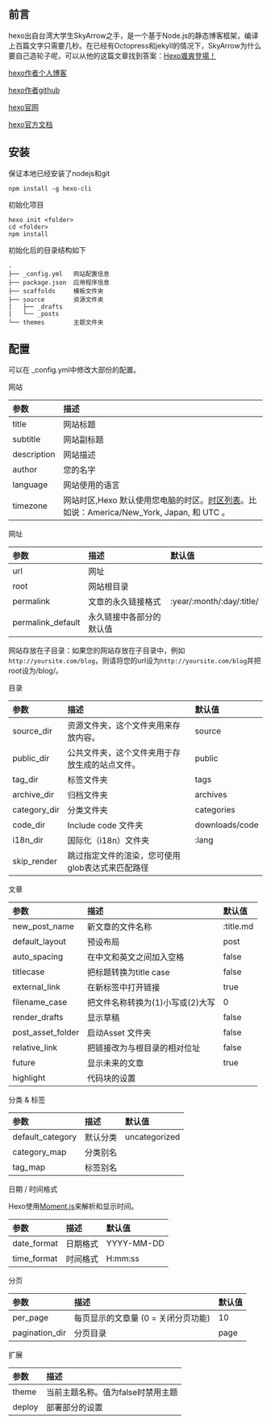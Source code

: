 前言
----

hexo出自台湾大学生SkyArrow之手，是一个基于Node.js的静态博客框架，编译上百篇文字只需要几秒。在已经有Octopress和jekyll的情况下，SkyArrow为什么要自己造轮子呢，可以从他的这篇文章找到答案：[Hexo颯爽登場！](https://zespia.tw/blog/2012/10/11/hexo-debut/)

[hexo作者个人博客](https://zespia.tw/)

[hexo作者github](https://github.com/tommy351)

[hexo官网](https://hexo.io/zh-cn/)

[hexo官方文档](https://hexo.io/zh-cn/docs/)


安装
-----

保证本地已经安装了nodejs和git
```
npm install -g hexo-cli
```
初始化项目
```
hexo init <folder>
cd <folder>
npm install
```
初始化后的目录结构如下
```
.
├── _config.yml   网站配置信息
├── package.json  应用程序信息
├── scaffolds     模板文件夹
├── source        资源文件夹
|   ├── _drafts
|   └── _posts
└── themes        主题文件夹
```

配置
----

可以在 _config.yml中修改大部份的配置。

网站

|参数|描述|
|:----|:----|
|title|网站标题|
|subtitle|网站副标题|
|description|网站描述|
|author|您的名字|
|language|网站使用的语言|
|timezone|网站时区,Hexo 默认使用您电脑的时区。[时区列表](https://en.wikipedia.org/wiki/List_of_tz_database_time_zones)。比如说：America/New_York, Japan, 和 UTC 。|

网址

|参数|描述|默认值|
|:---|:----|:---|
|url|网址| |	
|root|网站根目录| |	
|permalink|文章的永久链接格式|:year/:month/:day/:title/|
|permalink_default|永久链接中各部分的默认值| |

网站存放在子目录：如果您的网站存放在子目录中，例如```http://yoursite.com/blog```，则请将您的url设为```http://yoursite.com/blog```并把root设为/blog/。

目录

|参数|描述|默认值|
|:---|:----|:------|
|source_dir|资源文件夹，这个文件夹用来存放内容。|	source|
|public_dir|公共文件夹，这个文件夹用于存放生成的站点文件。|	public|
|tag_dir|标签文件夹|tags|
|archive_dir|归档文件夹|archives|
|category_dir|分类文件夹|categories|
|code_dir|Include code 文件夹|downloads/code|
|i18n_dir|国际化（i18n）文件夹|:lang|
|skip_render|跳过指定文件的渲染，您可使用glob表达式来匹配路径|

文章

|参数|描述|默认值|
|:---|:---|:-----|
|new_post_name|新文章的文件名称|:title.md|
|default_layout|预设布局|post|
|auto_spacing|在中文和英文之间加入空格|false|
|titlecase|把标题转换为title case|false|
|external_link|在新标签中打开链接|true|
|filename_case|把文件名称转换为(1)小写或(2)大写|0|
|render_drafts|显示草稿|false|
|post_asset_folder|启动Asset 文件夹|false|
|relative_link|把链接改为与根目录的相对位址|false|
|future|显示未来的文章|true|
|highlight|代码块的设置||

分类 & 标签

|参数|描述|默认值|
|:---|:---|:---|
|default_category|默认分类|uncategorized|
|category_map|分类别名| |	
|tag_map|标签别名| |	

日期 / 时间格式

Hexo使用[Moment.js](http://momentjs.com/)来解析和显示时间。

|参数|描述|默认值|
|:---|:---|:-----|
|date_format|日期格式|YYYY-MM-DD|
|time_format|时间格式|H:mm:ss|

分页

|参数|描述|默认值|
|:---|:---|:-----|
|per_page|每页显示的文章量 (0 = 关闭分页功能)|10|
|pagination_dir|分页目录|page|

扩展

|参数|描述|
|:---|:---|
|theme|当前主题名称。值为false时禁用主题|
|deploy|部署部分的设置|
